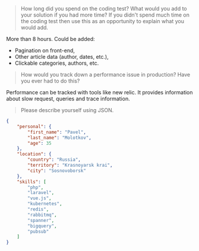 > How long did you spend on the coding test? What would you add to your solution if you had more time? If you didn't spend much time on the coding test then use this as an opportunity to explain what you would add.

More than 8 hours. Could be added:
- Pagination on front-end,
- Other article data (author, dates, etc.),
- Clickable categories, authors, etc.

> How would you track down a performance issue in production? Have you ever had to do this?

Performance can be tracked with tools like new relic. It provides information about slow request, queries and trace information.

> Please describe yourself using JSON.

```json
{
    "personal": {
        "first_name": "Pavel",
        "last_name": "Molotkov",
        "age": 35
    },
    "location": {
        "country": "Russia",
        "territory": "Krasnoyarsk krai",
        "city": "Sosnovoborsk"
    },
    "skills": [
        "php",
        "laravel",
        "vue.js",
        "kubernetes",
        "redis",
        "rabbitmq",
        "spanner",
        "bigquery",
        "pubsub"
    ]
}
```
